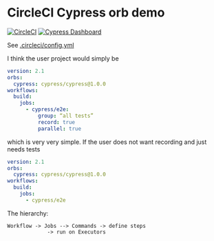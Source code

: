 # CircleCI Cypress orb demo

[![CircleCI](https://circleci.com/gh/cypress-io/circleci-orb-test.svg?style=svg&circle-token=35ff1103f3c44a79246edd491b0d92169e84976a)](https://circleci.com/gh/cypress-io/circleci-orb-test) [![Cypress Dashboard](https://img.shields.io/badge/cypress-dashboard-brightgreen.svg)](https://dashboard.cypress.io/#/projects/j35334/runs)

See [.circleci/config.yml](.circleci/config.yml)

I think the user project would simply be

```yaml
version: 2.1
orbs:
  cypress: cypress/cypress@1.0.0
workflows:
  build:
    jobs:
      - cypress/e2e:
          group: “all tests”
          record: true
          parallel: true
```

which is very very simple. If the user does not want recording and just needs tests

```yaml
version: 2.1
orbs:
  cypress: cypress/cypress@1.0.0
workflows:
  build:
    jobs:
      - cypress/e2e
```

The hierarchy:

```
Workflow -> Jobs --> Commands -> define steps
             -> run on Executors
```
